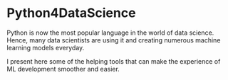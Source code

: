# Python4DataScience

Python is now the most popular language in the world of data science. Hence, many data scientists are using it and creating numerous machine learning models everyday. 

I present here some of the helping tools that can make the experience of ML development smoother and easier.
